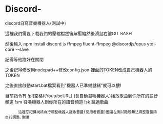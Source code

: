 # Discord-
discord自寫音樂機器人(測試中)



這裡我們需要下載我們的壓縮檔然後解壓縮然後滑鼠右鍵GIT BASH




然後輸入 npm install discord.js ffmpeg fluent-ffmpeg @discordjs/opus ytdl-core --save


記得等他跑好在關閉


之後記得修改用nodepad++修改config.json 裡面的TOKEN改成自己機器人的TOKEN

之後直接啟動start.bat檔案看到"機器人已準備就緒"就可以摟!



目前指令有:!pl(空格)(YoutubeURL) (會自動召喚機器人)播放歌曲到你所在的語音頻道
          !sm 召喚機器人到你所在的語音頻道
          !sk 跳過歌曲
          
          
          
          
          這裡忘記講說請自行調整機器人播歌音量(使用者音量)因還在測試階段無法調整音量請自行調整.謝謝
